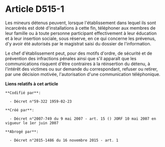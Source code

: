 # Article D515-1

Les mineurs détenus peuvent, lorsque l'établissement dans lequel ils sont incarcérés est doté d'installations à cette fin,
téléphoner aux membres de leur famille ou à toute personne participant effectivement à leur éducation et à leur insertion
sociale, sous réserve, en ce qui concerne les prévenus, d'y avoir été autorisés par le magistrat saisi du dossier de
l'information.

Le chef d'établissement peut, pour des motifs d'ordre, de sécurité et de prévention des infractions pénales ainsi que s'il
apparaît que les communications risquent d'être contraires à la réinsertion du détenu, à l'intérêt des victimes ou sur
demande du correspondant, refuser ou retirer, par une décision motivée, l'autorisation d'une communication téléphonique.

**Liens relatifs à cet article**

	**Codifié par**:

	  - Décret n°59-322 1959-02-23

	**Créé par**:

	  - Décret n°2007-749 du 9 mai 2007 - art. 15 () JORF 10 mai 2007 en vigueur le 1er juin 2007

	**Abrogé par**:

	  - Décret n°2015-1486 du 16 novembre 2015 - art. 1
